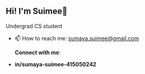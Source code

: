   ## Hi! I'm Suimee👋
  Undergrad CS student 

- 📫 How to reach me: sumaya.suimee@gmail.com
                                                              
                                                              
  **Connect with me**:
- **in/sumaya-suimee-415050242**  




